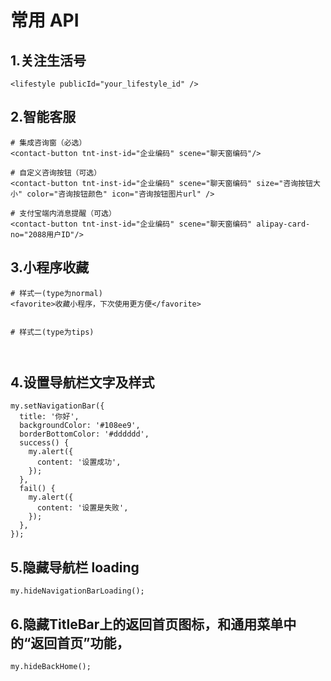 # 常用 API


## 1.关注生活号

```
<lifestyle publicId="your_lifestyle_id" />
```

## 2.智能客服

```
# 集成咨询窗（必选）
<contact-button tnt-inst-id="企业编码" scene="聊天窗编码"/>

# 自定义咨询按钮（可选）
<contact-button tnt-inst-id="企业编码" scene="聊天窗编码" size="咨询按钮大小" color="咨询按钮颜色" icon="咨询按钮图片url" />

# 支付宝端内消息提醒（可选）
<contact-button tnt-inst-id="企业编码" scene="聊天窗编码" alipay-card-no="2088用户ID"/>
```

## 3.小程序收藏

```
# 样式一(type为normal)
<favorite>收藏小程序，下次使用更方便</favorite>


# 样式二(type为tips)



```


## 4.设置导航栏文字及样式
```
my.setNavigationBar({
  title: '你好',
  backgroundColor: '#108ee9',
  borderBottomColor: '#dddddd',
  success() {
    my.alert({
      content: '设置成功', 
    });
  },
  fail() {
    my.alert({
      content: '设置是失败',
    });
  },
});
```

## 5.隐藏导航栏 loading

```
my.hideNavigationBarLoading();
```

## 6.隐藏TitleBar上的返回首页图标，和通用菜单中的“返回首页”功能，

```
my.hideBackHome();
```